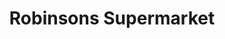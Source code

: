 ---
title: "Robinsons Supermarket"
url: /paranaque/robinsons-supermarket-west-service-road/
shop: Supermarkt
---